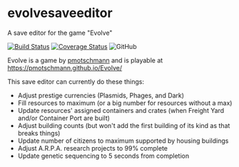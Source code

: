 # evolvesaveeditor
A save editor for the game "Evolve"

[![Build Status](https://travis-ci.org/mattgiltaji/evolvesaveeditor.svg?branch=master)](https://travis-ci.org/mattgiltaji/evolvesaveeditor)
[![Coverage Status](https://coveralls.io/repos/github/mattgiltaji/evolvesaveeditor/badge.svg?branch=master)](https://coveralls.io/github/mattgiltaji/evolvesaveeditor?branch=master)
![GitHub](https://img.shields.io/github/license/mattgiltaji/evolvesaveeditor)

Evolve is a game by [pmotschmann](https://github.com/pmotschmann/Evolve) and is playable at https://pmotschmann.github.io/Evolve/

This save editor can currently do these things:
   * Adjust prestige currencies (Plasmids, Phages, and Dark)
   * Fill resources to maximum (or a big number for resources without a max)
   * Update resources' assigned containers and crates (when Freight Yard and/or Container Port are built)
   * Adjust building counts (but won't add the first building of its kind as that breaks things)
   * Update number of citizens to maximum supported by housing buildings
   * Adjust A.R.P.A. research projects to 99% complete
   * Update genetic sequencing to 5 seconds from completion
